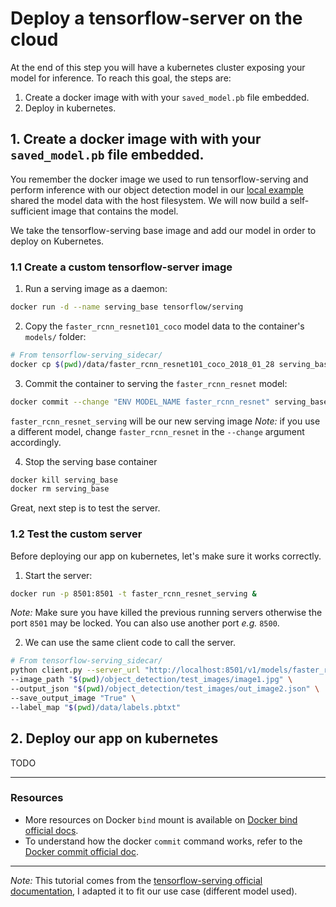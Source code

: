 # Deploy a tensorflow-server on the cloud

At the end of this step you will have a kubernetes cluster exposing your model for inference.
To reach this goal, the steps are:
1. Create a docker image with with your `saved_model.pb` file embedded.
2. Deploy in kubernetes.

## 1. Create a docker image with with your `saved_model.pb` file embedded.

You remember the docker image we used to run tensorflow-serving and perform inference with our object detection model in our [local example](tf_server_local.md)
shared the model data with the host filesystem. We will now build a self-sufficient image that contains the model.
   
We take the tensorflow-serving base image and add our model in order to deploy on Kubernetes.

### 1.1 Create a custom tensorflow-server image

1. Run a serving image as a daemon:
```bash
docker run -d --name serving_base tensorflow/serving
```

2. Copy the `faster_rcnn_resnet101_coco` model data to the container's `models/` folder:
```bash
# From tensorflow-serving_sidecar/
docker cp $(pwd)/data/faster_rcnn_resnet101_coco_2018_01_28 serving_base:/models/faster_rcnn_resnet
```
3. Commit the container to serving the `faster_rcnn_resnet` model:
```bash
docker commit --change "ENV MODEL_NAME faster_rcnn_resnet" serving_base faster_rcnn_resnet_serving
```
`faster_rcnn_resnet_serving` will be our new serving image
_Note:_ if you use a different model, change `faster_rcnn_resnet` in the `--change` argument accordingly.

4. Stop the serving base container
```bash
docker kill serving_base
docker rm serving_base
```

Great, next step is to test the server.

### 1.2 Test the custom server

Before deploying our app on kubernetes, let's make sure it works correctly.

1. Start the server:
```bash
docker run -p 8501:8501 -t faster_rcnn_resnet_serving &
```
_Note:_ Make sure you have killed the previous running servers otherwise the port `8501` may be locked.
You can also use another port _e.g._ `8500`.

2. We can use the same client code to call the server.
```bash
# From tensorflow-serving_sidecar/
python client.py --server_url "http://localhost:8501/v1/models/faster_rcnn_resnet:predict" \
--image_path "$(pwd)/object_detection/test_images/image1.jpg" \
--output_json "$(pwd)/object_detection/test_images/out_image2.json" \
--save_output_image "True" \
--label_map "$(pwd)/data/labels.pbtxt"
``` 

## 2. Deploy our app on kubernetes


TODO






________
### Resources


- More resources on Docker `bind` mount is available on [Docker bind official docs](https://docs.docker.com/storage/bind-mounts/).
- To understand how the docker `commit` command works, refer to the [Docker commit official doc](https://docs.docker.com/engine/reference/commandline/commit/).

---------

_Note:_ This tutorial comes from the [tensorflow-serving official documentation](https://www.tensorflow.org/serving/serving_kubernetes),
I adapted it to fit our use case (different model used).
